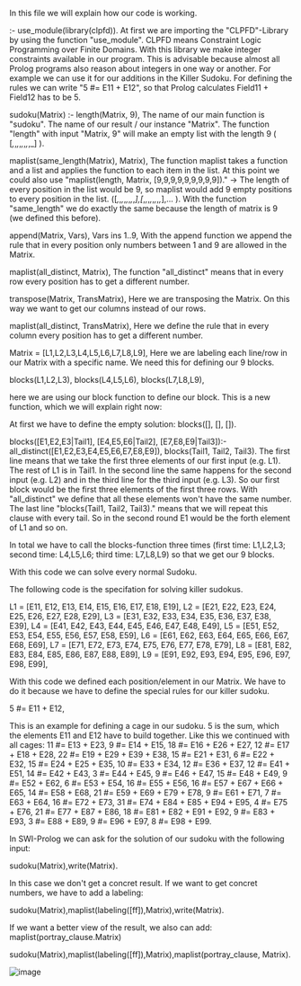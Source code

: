 In this file we will explain how our code is working.


:- use_module(library(clpfd)).
At first we are importing the "CLPFD"-Library by using the function "use_module". CLPFD means Constraint Logic Programming over Finite Domains. With this library we make integer constraints available in our program. This is advisable because almost all Prolog programs also reason about integers in one way or another. For example we can use it for our additions in the Killer Sudoku. For defining the rules we can write  "5 #= E11 + E12", so that Prolog calculates Field11 + Field12 has to be 5.


sudoku(Matrix) :- length(Matrix, 9),
The name of our main function is "sudoku". The name of our result / our instance "Matrix". The function "length" with input "Matrix, 9" will make an empty list with the length 9 ( [_,_,_,_,_,_,_,_,_] ). 

maplist(same_length(Matrix), Matrix),
The function maplist takes a function and a list and applies the function to each item in the list. At this point we could also use "maplist(length, Matrix, [9,9,9,9,9,9,9,9,9])." -> The length of every position in the list would be 9, so maplist would add 9 empty positions to every position in the list. ([_,_,_,_,_,_,_,_,_],[_,_,_,_,_,_,_,_,_],... ).  With the function "same_length" we do exactly the same because the length of matrix is 9 (we defined this before). 

append(Matrix, Vars), Vars ins 1..9,
With the append function we append the rule that in every position only numbers between 1 and 9 are allowed in the Matrix. 

maplist(all_distinct, Matrix),
The function "all_distinct" means that in every row every position has to get a different number. 

transpose(Matrix, TransMatrix),
Here we are transposing the Matrix. On this way we want to get our columns instead of our rows.

maplist(all_distinct, TransMatrix),
Here we define the rule that in every column every position has to get a different number.

Matrix = [L1,L2,L3,L4,L5,L6,L7,L8,L9],
Here we are labeling each line/row in our Matrix with a specific name. We need this for defining our 9 blocks.

blocks(L1,L2,L3),
blocks(L4,L5,L6),
blocks(L7,L8,L9),

here we are using our block function to define our block. This is a new function, which we will explain right now:

At first we have to define the empty solution: 
blocks([], [], []).

blocks([E1,E2,E3|Tail1],
	   [E4,E5,E6|Tail2],
	   [E7,E8,E9|Tail3]):-
	   all_distinct([E1,E2,E3,E4,E5,E6,E7,E8,E9]),
	   blocks(Tail1, Tail2, Tail3).
The first line means that we take the first three elements of our first input (e.g. L1). The rest of L1 is in Tail1. In the second line the same happens for the second input (e.g. L2) and in the third line for the third input (e.g. L3). So our first block would be the first three elements of the first three rows. With "all_distinct" we define that all these elements won't have the same number. The last line "blocks(Tail1, Tail2, Tail3)." means that we will repeat this clause with every tail. So in the second round E1 would be the forth element of L1 and so on. 

In total we have to call the blocks-function three times (first time: L1,L2,L3; second time: L4,L5,L6; third time: L7,L8,L9) so that we get our 9 blocks.


With this code we can solve every normal Sudoku. 

The following code is the specifation for solving killer sudokus. 

L1 = [E11, E12, E13, E14, E15, E16, E17, E18, E19],
L2 = [E21, E22, E23, E24, E25, E26, E27, E28, E29],
L3 = [E31, E32, E33, E34, E35, E36, E37, E38, E39],
L4 = [E41, E42, E43, E44, E45, E46, E47, E48, E49],
L5 = [E51, E52, E53, E54, E55, E56, E57, E58, E59],
L6 = [E61, E62, E63, E64, E65, E66, E67, E68, E69],
L7 = [E71, E72, E73, E74, E75, E76, E77, E78, E79],
L8 = [E81, E82, E83, E84, E85, E86, E87, E88, E89],
L9 = [E91, E92, E93, E94, E95, E96, E97, E98, E99],

With this code we defined each position/element in our Matrix. We have to do it because we have to define the special rules for our killer sudoku.

 5 #= E11 + E12, 
 
 This is an example for defining a cage in our sudoku. 5 is the sum, which the elements E11 and E12 have to build together. Like this we continued with all cages:
          11 #= E13 + E23,
				  9 #= E14 + E15,
				  18 #= E16 + E26 + E27,
				  12 #= E17 + E18 + E28,
				  22 #= E19 + E29 + E39 + E38,
				  15 #= E21 + E31,
				  6 #= E22 + E32,
				  15 #= E24 + E25 + E35,
				  10 #= E33 + E34,
				  12 #= E36 + E37,
				  12 #= E41 + E51,
				  14 #= E42 + E43,
				  3 #= E44 + E45, 
				  9 #= E46 + E47,
				  15 #= E48 + E49,
				  9 #= E52 + E62, 
				  6 #= E53 + E54, 
				  16 #= E55 + E56,
				  16 #= E57 + E67 + E66 + E65,
				  14 #= E58 + E68,
				  21 #= E59 + E69 + E79 + E78, 
				  9 #= E61 + E71, 
				  7 #= E63 + E64,
				  16 #= E72 + E73,
				  31 #= E74  + E84 + E85 + E94 + E95, 
				  4 #= E75 + E76, 
				  21 #= E77 + E87 + E86, 
				  18 #= E81 + E82 + E91 + E92, 
				  9 #= E83 + E93,
				  3 #= E88 + E89,
				  9 #= E96 + E97,
				  8 #= E98 + E99.

     
In SWI-Prolog we can ask for the solution of our sudoku with the following input:

sudoku(Matrix),write(Matrix).

In this case we don't get a concret result. If we want to get concret numbers, we have to add a labeling:

sudoku(Matrix),maplist(labeling([ff]),Matrix),write(Matrix).

If we want a better view of the result, we also can add: maplist(portray_clause.Matrix)

sudoku(Matrix),maplist(labeling([ff]),Matrix),maplist(portray_clause, Matrix).

![image](https://user-images.githubusercontent.com/101565106/173626024-f6bbc180-1622-4262-874d-4a5136cb3dd6.png)





